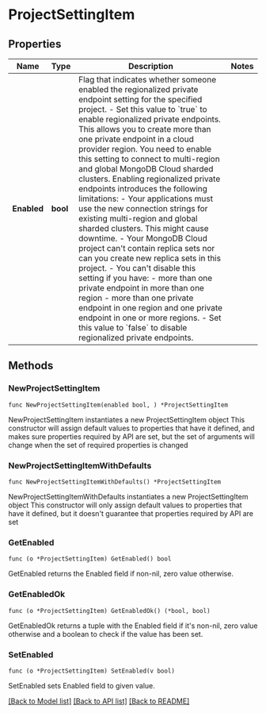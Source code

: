 # ProjectSettingItem

## Properties

Name | Type | Description | Notes
------------ | ------------- | ------------- | -------------
**Enabled** | **bool** | Flag that indicates whether someone enabled the regionalized private endpoint setting for the specified project.  - Set this value to &#x60;true&#x60; to enable regionalized private endpoints. This allows you to create more than one private endpoint in a cloud provider region. You need to enable this setting to connect to multi-region and global MongoDB Cloud sharded clusters. Enabling regionalized private endpoints introduces the following limitations:   - Your applications must use the new connection strings for existing multi-region and global sharded clusters. This might cause downtime.   - Your MongoDB Cloud project can&#39;t contain replica sets nor can you create new replica sets in this project.    - You can&#39;t disable this setting if you have:     - more than one private endpoint in more than one region     - more than one private endpoint in one region and one private endpoint in one or more regions.  - Set this value to &#x60;false&#x60; to disable regionalized private endpoints. | 

## Methods

### NewProjectSettingItem

`func NewProjectSettingItem(enabled bool, ) *ProjectSettingItem`

NewProjectSettingItem instantiates a new ProjectSettingItem object
This constructor will assign default values to properties that have it defined,
and makes sure properties required by API are set, but the set of arguments
will change when the set of required properties is changed

### NewProjectSettingItemWithDefaults

`func NewProjectSettingItemWithDefaults() *ProjectSettingItem`

NewProjectSettingItemWithDefaults instantiates a new ProjectSettingItem object
This constructor will only assign default values to properties that have it defined,
but it doesn't guarantee that properties required by API are set

### GetEnabled

`func (o *ProjectSettingItem) GetEnabled() bool`

GetEnabled returns the Enabled field if non-nil, zero value otherwise.

### GetEnabledOk

`func (o *ProjectSettingItem) GetEnabledOk() (*bool, bool)`

GetEnabledOk returns a tuple with the Enabled field if it's non-nil, zero value otherwise
and a boolean to check if the value has been set.

### SetEnabled

`func (o *ProjectSettingItem) SetEnabled(v bool)`

SetEnabled sets Enabled field to given value.



[[Back to Model list]](../README.md#documentation-for-models) [[Back to API list]](../README.md#documentation-for-api-endpoints) [[Back to README]](../README.md)



